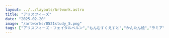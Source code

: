 ```yaml
---
layout: ../../layouts/Artwork.astro
title: "アリスフィーズ"
date: "2025-02-20"
image: "/artworks/0521study_5.png"
tags: ["アリスフィーズ・フェイタルベルン","もんむすくえすと","かんたん絵","ラミア"]
---
```


